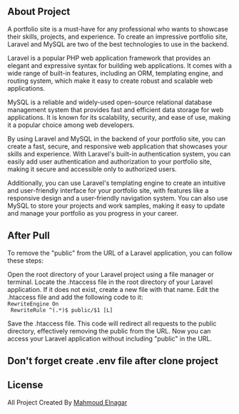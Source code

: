 
## About Project

A portfolio site is a must-have for any professional who wants to showcase their skills, projects, and experience. To create an impressive portfolio site, Laravel and MySQL are two of the best technologies to use in the backend.

Laravel is a popular PHP web application framework that provides an elegant and expressive syntax for building web applications. It comes with a wide range of built-in features, including an ORM, templating engine, and routing system, which make it easy to create robust and scalable web applications.

MySQL is a reliable and widely-used open-source relational database management system that provides fast and efficient data storage for web applications. It is known for its scalability, security, and ease of use, making it a popular choice among web developers.

By using Laravel and MySQL in the backend of your portfolio site, you can create a fast, secure, and responsive web application that showcases your skills and experience. With Laravel's built-in authentication system, you can easily add user authentication and authorization to your portfolio site, making it secure and accessible only to authorized users.

Additionally, you can use Laravel's templating engine to create an intuitive and user-friendly interface for your portfolio site, with features like a responsive design and a user-friendly navigation system. You can also use MySQL to store your projects and work samples, making it easy to update and manage your portfolio as you progress in your career.


## After Pull

To remove the "public" from the URL of a Laravel application, you can follow these steps:

Open the root directory of your Laravel project using a file manager or terminal.
Locate the .htaccess file in the root directory of your Laravel application. If it does not exist, create a new file with that name.
Edit the .htaccess file and add the following code to it:
<code>
RewriteEngine On
<br>
RewriteRule ^(.*)$ public/$1 [L]
</code>



Save the .htaccess file.
This code will redirect all requests to the public directory, effectively removing the public from the URL. Now you can access your Laravel application without including "public" in the URL.



## Don't forget create .env file after clone project


## License

All Project Created By <a href="https://www.facebook.com/7odan.0">Mahmoud Elnagar</a>

